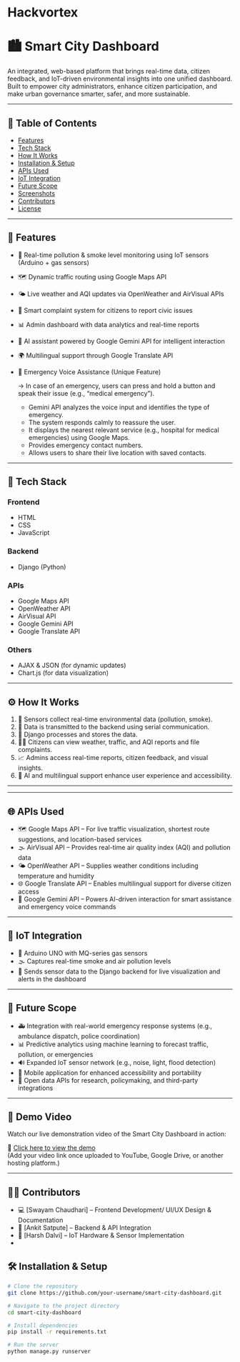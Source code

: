 # Hackvortex 
# 🏙️ Smart City Dashboard

An integrated, web-based platform that brings real-time data, citizen feedback, and IoT-driven environmental insights into one unified dashboard. Built to empower city administrators, enhance citizen participation, and make urban governance smarter, safer, and more sustainable.

---

## 📌 Table of Contents

- [Features](#-features)
- [Tech Stack](#-tech-stack)
- [How It Works](#-how-it-works)
- [Installation & Setup](#-installation--setup)
- [APIs Used](#-apis-used)
- [IoT Integration](#-iot-integration)
- [Future Scope](#-future-scope)
- [Screenshots](#-screenshots)
- [Contributors](#-contributors)
- [License](#-license)

---

## 🚀 Features

- 📡 Real-time pollution & smoke level monitoring using IoT sensors (Arduino + gas sensors)
- 🗺️ Dynamic traffic routing using Google Maps API
- 🌤️ Live weather and AQI updates via OpenWeather and AirVisual APIs
- 🧾 Smart complaint system for citizens to report civic issues
- 📊 Admin dashboard with data analytics and real-time reports
- 🤖 AI assistant powered by Google Gemini API for intelligent interaction
- 🌍 Multilingual support through Google Translate API
- 🚨 Emergency Voice Assistance (Unique Feature)

  → In case of an emergency, users can press and hold a button and speak their issue (e.g., “medical emergency”).

  - Gemini API analyzes the voice input and identifies the type of emergency.
  - The system responds calmly to reassure the user.
  - It displays the nearest relevant service (e.g., hospital for medical emergencies) using Google Maps.
  - Provides emergency contact numbers.
  - Allows users to share their live location with saved contacts.
---

## 🧠 Tech Stack

### Frontend
- HTML
- CSS
- JavaScript

### Backend
- Django (Python)

### APIs
- Google Maps API
- OpenWeather API
- AirVisual API
- Google Gemini API
- Google Translate API

### Others
- AJAX & JSON (for dynamic updates)
- Chart.js (for data visualization)

---

## ⚙️ How It Works

1. 🧪 Sensors collect real-time environmental data (pollution, smoke).
2. 🔄 Data is transmitted to the backend using serial communication.
3. 💾 Django processes and stores the data.
4. 🧑‍💻 Citizens can view weather, traffic, and AQI reports and file complaints.
5. 📈 Admins access real-time reports, citizen feedback, and visual insights.
6. 🤖 AI and multilingual support enhance user experience and accessibility.

---
---

## 🌐 APIs Used

- 🗺️ Google Maps API – For live traffic visualization, shortest route suggestions, and location-based services
- 🌫️ AirVisual API – Provides real-time air quality index (AQI) and pollution data
- 🌤️ OpenWeather API – Supplies weather conditions including temperature and humidity
- 🌐 Google Translate API – Enables multilingual support for diverse citizen access
- 🤖 Google Gemini API – Powers AI-driven interaction for smart assistance and emergency voice commands

---

## 🔌 IoT Integration

- 🔧 Arduino UNO with MQ-series gas sensors
- 🌫️ Captures real-time smoke and air pollution levels
- 🔄 Sends sensor data to the Django backend for live visualization and alerts in the dashboard

---

## 🌱 Future Scope

- 🚑 Integration with real-world emergency response systems (e.g., ambulance dispatch, police coordination)
- 📊 Predictive analytics using machine learning to forecast traffic, pollution, or emergencies
- 🔊 Expanded IoT sensor network (e.g., noise, light, flood detection)
- 📱 Mobile application for enhanced accessibility and portability
- 📂 Open data APIs for research, policymaking, and third-party integrations

---

## 🎥 Demo Video

Watch our live demonstration video of the Smart City Dashboard in action:

🔗 [Click here to view the demo](https://your-video-link.com)  
(Add your video link once uploaded to YouTube, Google Drive, or another hosting platform.)

---

## 👨‍💻 Contributors

- 💻 [Swayam Chaudhari] – Frontend Development/ UI/UX Design & Documentation
- 🧠 [Ankit Satpute] – Backend & API Integration
- 🔌 [Harsh Dalvi] – IoT Hardware & Sensor Implementation
- 


## 🛠️ Installation & Setup

```bash
# Clone the repository
git clone https://github.com/your-username/smart-city-dashboard.git

# Navigate to the project directory
cd smart-city-dashboard

# Install dependencies
pip install -r requirements.txt

# Run the server
python manage.py runserver
